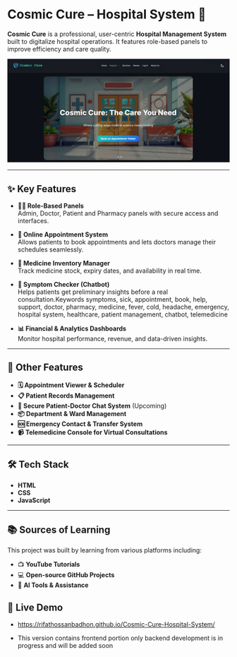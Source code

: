 # Cosmic Cure – Hospital System 🏥

**Cosmic Cure** is a professional, user-centric **Hospital Management System** built to digitalize hospital operations. It features role-based panels to improve efficiency and care quality.


![App Screenshot](Screeenshot/Screenshot%202025-08-09%20213843.png)


---

## ✨ Key Features

- **👨‍⚕️ Role-Based Panels**  
  Admin, Doctor, Patient and Pharmacy panels with secure access and interfaces.

- **📅 Online Appointment System**  
  Allows patients to book appointments and lets doctors manage their schedules seamlessly.

- **💊 Medicine Inventory Manager**  
  Track medicine stock, expiry dates, and availability in real time.

- **🤖 Symptom Checker (Chatbot)**  
  Helps patients get preliminary insights before a real consultation.Keywords symptoms, sick, appointment, book, help, support, doctor, pharmacy, medicine,
  fever, cold, headache, emergency, hospital system, healthcare, patient management, chatbot, telemedicine
  
  
- **📊 Financial & Analytics Dashboards**  
  Monitor hospital performance, revenue, and data-driven insights.

---

## 🔧 Other Features

- **🗓️ Appointment Viewer & Scheduler**  
- **📋 Patient Records Management**  
- **💬 Secure Patient-Doctor Chat System** (Upcoming)
- **📦 Department & Ward Management**  
- **🆘 Emergency Contact & Transfer System**   
- **📹 Telemedicine Console for Virtual Consultations**

---

## 🛠️ Tech Stack

- **HTML**
- **CSS**
- **JavaScript**

---

## 📚 Sources of Learning

This project was built by learning from various platforms including:

- 📺 **YouTube Tutorials**
- 💻 **Open-source GitHub Projects**
- 🤖 **AI Tools & Assistance**


## 📁 Live Demo

- https://rifathossanbadhon.github.io/Cosmic-Cure-Hospital-System/

- This version contains frontend portion only backend development is in progress and will be added soon
